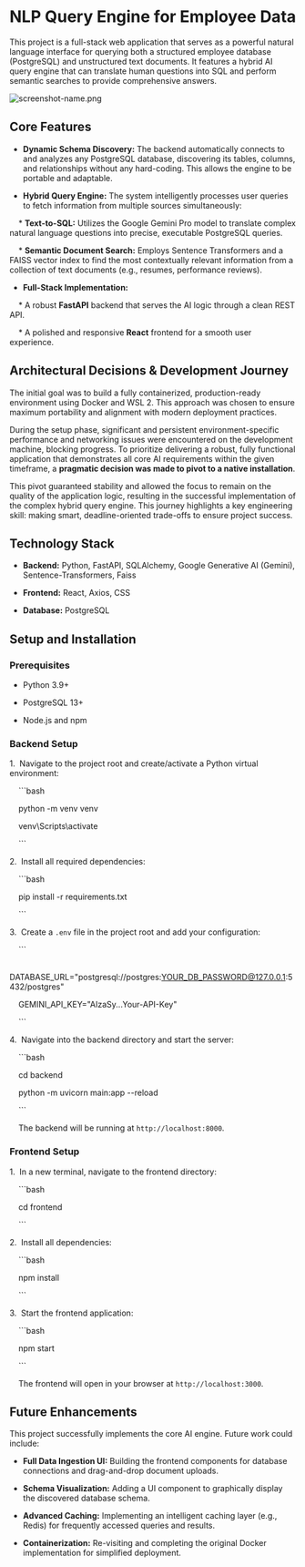 # NLP Query Engine for Employee Data 



This project is a full-stack web application that serves as a powerful natural language interface for querying both a structured employee database (PostgreSQL) and unstructured text documents. It features a hybrid AI query engine that can translate human questions into SQL and perform semantic searches to provide comprehensive answers.



![screenshot-name.png](https://user-images.githubusercontent.com/...)

## Core Features 



* **Dynamic Schema Discovery:** The backend automatically connects to and analyzes any PostgreSQL database, discovering its tables, columns, and relationships without any hard-coding. This allows the engine to be portable and adaptable.

* **Hybrid Query Engine:** The system intelligently processes user queries to fetch information from multiple sources simultaneously:

    * **Text-to-SQL:** Utilizes the Google Gemini Pro model to translate complex natural language questions into precise, executable PostgreSQL queries.

    * **Semantic Document Search:** Employs Sentence Transformers and a FAISS vector index to find the most contextually relevant information from a collection of text documents (e.g., resumes, performance reviews).

* **Full-Stack Implementation:**

    * A robust **FastAPI** backend that serves the AI logic through a clean REST API.

    * A polished and responsive **React** frontend for a smooth user experience.



## Architectural Decisions & Development Journey



The initial goal was to build a fully containerized, production-ready environment using Docker and WSL 2. This approach was chosen to ensure maximum portability and alignment with modern deployment practices.



During the setup phase, significant and persistent environment-specific performance and networking issues were encountered on the development machine, blocking progress. To prioritize delivering a robust, fully functional application that demonstrates all core AI requirements within the given timeframe, a **pragmatic decision was made to pivot to a native installation**.



This pivot guaranteed stability and allowed the focus to remain on the quality of the application logic, resulting in the successful implementation of the complex hybrid query engine. This journey highlights a key engineering skill: making smart, deadline-oriented trade-offs to ensure project success.



## Technology Stack 



* **Backend:** Python, FastAPI, SQLAlchemy, Google Generative AI (Gemini), Sentence-Transformers, Faiss

* **Frontend:** React, Axios, CSS

* **Database:** PostgreSQL



## Setup and Installation



### Prerequisites

* Python 3.9+

* PostgreSQL 13+

* Node.js and npm



### Backend Setup

1.  Navigate to the project root and create/activate a Python virtual environment:

    ```bash

    python -m venv venv

    venv\Scripts\activate

    ```

2.  Install all required dependencies:

    ```bash

    pip install -r requirements.txt

    ```

3.  Create a `.env` file in the project root and add your configuration:

    ```

    DATABASE_URL="postgresql://postgres:YOUR_DB_PASSWORD@127.0.0.1:5432/postgres"

    GEMINI_API_KEY="AIzaSy...Your-API-Key"

    ```

4.  Navigate into the backend directory and start the server:

    ```bash

    cd backend

    python -m uvicorn main:app --reload

    ```

    The backend will be running at `http://localhost:8000`.



### Frontend Setup

1.  In a new terminal, navigate to the frontend directory:

    ```bash

    cd frontend

    ```

2.  Install all dependencies:

    ```bash

    npm install

    ```

3.  Start the frontend application:

    ```bash

    npm start

    ```

    The frontend will open in your browser at `http://localhost:3000`.



## Future Enhancements

This project successfully implements the core AI engine. Future work could include:

* **Full Data Ingestion UI:** Building the frontend components for database connections and drag-and-drop document uploads.

* **Schema Visualization:** Adding a UI component to graphically display the discovered database schema.

* **Advanced Caching:** Implementing an intelligent caching layer (e.g., Redis) for frequently accessed queries and results.

* **Containerization:** Re-visiting and completing the original Docker implementation for simplified deployment.